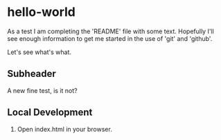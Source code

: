 # hello-world

As a test I am completing the 'README' file with some text.
Hopefully I'll see enough information to get me started in the use of 'git' and 'github'.

Let's see what's what.

## Subheader

A new fine test, is it not?

## Local Development

1) Open index.html in your browser.